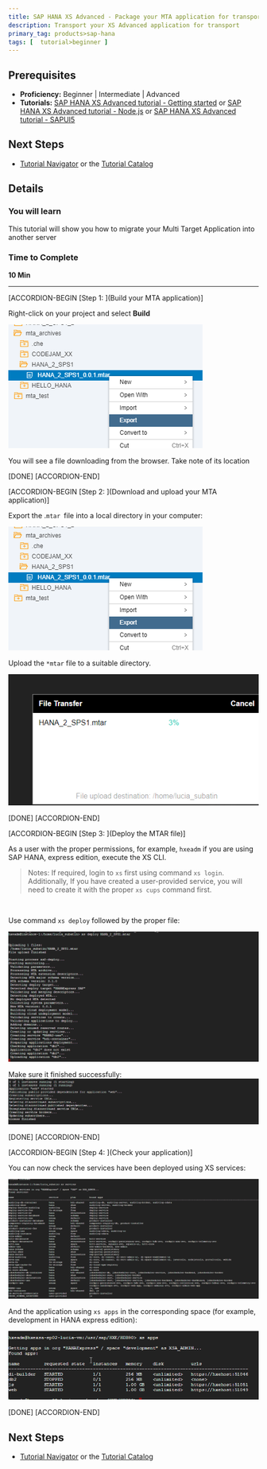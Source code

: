 ```yaml
---
title: SAP HANA XS Advanced - Package your MTA application for transport
description: Transport your XS Advanced application for transport
primary_tag: products>sap-hana
tags: [  tutorial>beginner ]
---
```


## Prerequisites  
 - **Proficiency:** Beginner | Intermediate | Advanced
 - **Tutorials:** [SAP HANA XS Advanced tutorial - Getting started](https://www.sap.com/developer/groups/hana-xsa-get-started.html) or [SAP HANA XS Advanced tutorial - Node.js](https://www.sap.com/developer/groups/hana-xsa-nodejs.html) or [SAP HANA XS Advanced tutorial - SAPUI5](https://www.sap.com/developer/groups/hana-xsa-sapui5.html)


## Next Steps
 - [Tutorial Navigator](http://www.sap.com/developer/tutorial-navigator.html) or the [Tutorial Catalog](https://www.sap.com/developer/tutorial-navigator.tutorials.html)

## Details
### You will learn  
This tutorial will show you how to migrate your Multi Target Application into another server

### Time to Complete
**10 Min**

---

[ACCORDION-BEGIN [Step 1: ](Build your MTA application)]

Right-click on your project and select **Build**

![Build](export.png)

You will see a file downloading from the browser. Take note of its location

[DONE]
[ACCORDION-END]

[ACCORDION-BEGIN [Step 2: ](Download and upload your MTA application)]

Export the .`mtar `file into a local directory in your computer:

![Export](export.png)

Upload the `*mtar` file to a suitable directory.

![Upload file GCP](upload.png)

[DONE]
[ACCORDION-END]


[ACCORDION-BEGIN [Step 3: ](Deploy the MTAR file)]

As a user with the proper permissions, for example, `hxeadm` if you are using SAP HANA, express edition, execute the XS CLI.

>Notes: If required, login to `xs` first using command `xs login`. Additionally, If you have created a user-provided service, you will need to create it with the proper `xs cups` command first.

</br>

Use command `xs deploy` followed by the proper file:

![Deploy from CLI](deploy.png)

Make sure it finished successfully:
![Deploy finished](deploy2.png)

[DONE]
[ACCORDION-END]

[ACCORDION-BEGIN [Step 4: ](Check your application)]

You can now check the services have been deployed using XS services:

![Deploy finished check](check.png)

And the application using `xs apps` in the corresponding space (for example, development in HANA express edition):

![Deploy finished check](apps.png)

[DONE]
[ACCORDION-END]


## Next Steps
 - [Tutorial Navigator](http://www.sap.com/developer/tutorial-navigator.html) or the [Tutorial Catalog](https://www.sap.com/developer/tutorial-navigator.tutorials.html)
